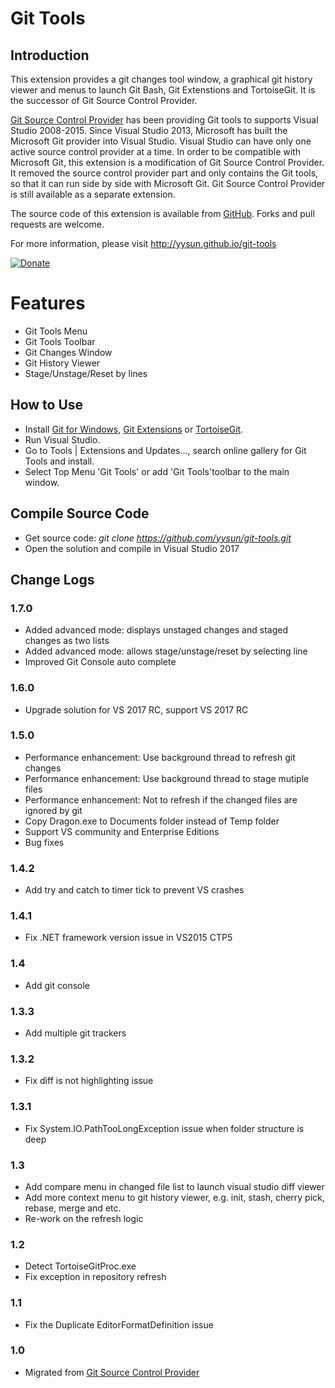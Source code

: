# Git Tools

## Introduction

This extension provides a git changes tool window, a graphical git history viewer and menus to launch Git Bash, Git Extenstions and TortoiseGit. It is the successor of Git Source Control Provider.

[Git Source Control Provider](https://visualstudiogallery.msdn.microsoft.com/63a7e40d-4d71-4fbb-a23b-d262124b8f4c) has been providing Git tools to supports Visual Studio 2008-2015. 
Since Visual Studio 2013, Microsoft has built the Microsoft Git provider into Visual Studio. Visual Studio can have only one active source control provider at a time. 
In order to be compatible with Microsoft Git, this extension is a modification of Git Source Control Provider. It removed the source control provider part and only contains the Git tools, 
so that it can run side by side with Microsoft Git. Git Source Control Provider is still available as a separate extension.

The source code of this extension is available from [GitHub](https://github.com/yysun/git-tools). Forks and pull requests are welcome.

For more information, please visit http://yysun.github.io/git-tools

[![Donate](https://www.paypalobjects.com/en_US/i/btn/btn_donate_SM.gif)](https://www.paypal.com/cgi-bin/webscr?cmd=_donations&business=KBCLF3PZD6C98&lc=US&item_name=Git%20Source%20Control%20Provider&currency_code=USD&bn=PP%2dDonationsBF%3abtn_donate_SM%2egif%3aNonHosted)

# Features

* Git Tools Menu
* Git Tools Toolbar
* Git Changes Window
* Git History Viewer
* Stage/Unstage/Reset by lines

## How to Use

* Install [Git for Windows](http://code.google.com/p/msysgit), [Git Extensions](http://code.google.com/p/gitextensions) or [TortoiseGit](http://code.google.com/p/tortoisegit).
* Run Visual Studio. 
* Go to Tools | Extensions and Updates..., search online gallery for Git Tools and install. 
* Select Top Menu 'Git Tools' or add 'Git Tools'toolbar to the main window.

## Compile Source Code

* Get source code: _git clone https://github.com/yysun/git-tools.git_
* Open the solution and compile in Visual Studio 2017

## Change Logs

### 1.7.0

* Added advanced mode: displays unstaged changes and staged changes as two lists
* Added advanced mode: allows stage/unstage/reset by selecting line
* Improved Git Console auto complete

### 1.6.0

* Upgrade solution for VS 2017 RC, support VS 2017 RC

### 1.5.0

* Performance enhancement: Use background thread to refresh git changes
* Performance enhancement: Use background thread to stage mutiple files
* Performance enhancement: Not to refresh if the changed files are ignored by git
* Copy Dragon.exe to Documents folder instead of Temp folder
* Support VS community and Enterprise Editions
* Bug fixes

### 1.4.2

* Add try and catch to timer tick to prevent VS crashes

### 1.4.1

* Fix .NET framework version issue in VS2015 CTP5

### 1.4

* Add git console

### 1.3.3

* Add multiple git trackers

### 1.3.2

* Fix diff is not highlighting issue

### 1.3.1

* Fix System.IO.PathTooLongException issue when folder structure is deep

### 1.3

* Add compare menu in changed file list to launch visual studio diff viewer
* Add more context menu to git history viewer, e.g. init, stash, cherry pick, rebase, merge and etc.
* Re-work on the refresh logic

### 1.2

* Detect TortoiseGitProc.exe
* Fix exception in repository refresh

### 1.1

* Fix the Duplicate EditorFormatDefinition issue

### 1.0

* Migrated from [Git Source Control Provider](https://github.com/yysun/Git-Source-Control-Provider)
